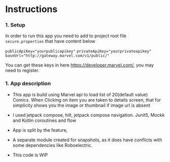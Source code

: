 # Instructions

### 1. Setup

In order to run this app you need to add to project root file `secure.properties` that have content below

`publicApiKey="yourpublicapikey"`
`privateApiKey="yourprivateapikey"`
`baseUrl="http://gateway.marvel.com/v1/public/"`

You can get these keys in here https://developer.marvel.com/, you may need to register.

### 1. App description

- This app is build using Marvel api to load list of 20(default value) Comics.
When Clicking on item you are taken to details screen, that for 
simplicity shows you the image or thumbnail if image url is absent

- I used jetpack compose, hilt, jetpack compose navigation. Junit5, Mockk and Kotlin coroutines and flow
- App is split by the feature,
- A separate module created for snapshots, as it does have conflicts with some dependencies like Roboelectric.
- This code is WIP